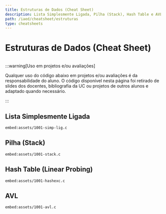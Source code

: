 ```yaml
---
title: Estruturas de Dados (Cheat Sheet)
description: Lista Simplesmente Ligada, Pilha (Stack), Hash Table e AVL
path: /iaed/cheatsheet/estruturas
type: cheatsheets
---
```


# Estruturas de Dados (Cheat Sheet)

```toc

```

:::warning[Uso em projetos e/ou avaliações]

Qualquer uso do código abaixo em projetos e/ou avaliações é da responsabilidade do aluno.
O código disponível nesta página foi retirado de slides dos docentes, bibliografia da UC ou projetos de outros alunos e adaptado quando necessário.

:::

## Lista Simplesmente Ligada

`embed:assets/1001-simp-lig.c`

## Pilha (Stack)

`embed:assets/1001-stack.c`

## Hash Table (Linear Probing)

`embed:assets/1001-hashexc.c`

## AVL

`embed:assets/1001-avl.c`
